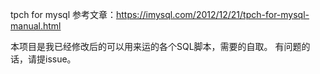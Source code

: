 tpch for mysql
参考文章：https://imysql.com/2012/12/21/tpch-for-mysql-manual.html

本项目是我已经修改后的可以用来运的各个SQL脚本，需要的自取。
有问题的话，请提issue。
